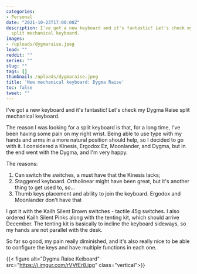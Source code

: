 ```yaml
---
categories:
- Personal
date: "2021-10-23T17:00:00Z"
description: I've got a new keyboard and it's fantastic! Let's check my Dygma Raise
  split mechanical keyboard.
images:
- /uploads/dygmaraise.jpeg
lead: ""
reddit: ""
series: ""
slug: ""
tags: []
thumbnail: /uploads/dygmaraise.jpeg
title: 'New mechanical keyboard: Dygma Raise'
toc: false
tweet: ""
---
```

I've got a new keyboard and it's fantastic! Let's check my Dygma Raise split mechanical keyboard.

<!--more-->

The reason I was looking for a split keyboard is that, for a long time, I've been having some pain on my right wrist. Being able to use type with my hands and arms in a more natural position should help, so I decided to go with it. I considered a Kinesis, Ergodox Ez, Moonlander, and Dygma, but in the end went with the Dygma, and I'm very happy.

The reasons:

1. Can switch the switches, a must have that the Kinesis lacks;
2. Staggered keyboard. Ortholinear might have been great, but it's another thing to get used to, so...
3. Thumb keys placement and ability to join the keyboard. Ergodox and Moonlander don't have that

I got it with the Kailh Silent Brown switches - tactile 45g switches. I also ordered Kailh Silent Pinks along with the tenting kit, which should arrive December. The tenting kit is basically to incline the keyboard sideways, so my hands are not parallel with the desk.

So far so good, my pain really diminished, and it's also really nice to be able to configure the keys and have multiple functions in each one.

{{< figure alt="Dygma Raise Keiboard" src="https://i.imgur.com/rVVfEr8.jpg" class="vertical">}}